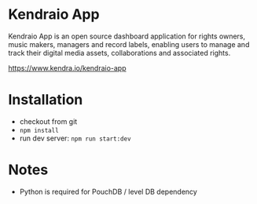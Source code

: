 # Kendraio App

Kendraio App is an open source dashboard application for rights owners, music makers, managers and record labels, enabling users to manage and track their digital media assets, collaborations 
and associated rights.

https://www.kendra.io/kendraio-app


# Installation

- checkout from git
- `npm install`
- run dev server: `npm run start:dev`


# Notes

- Python is required for PouchDB / level DB dependency
